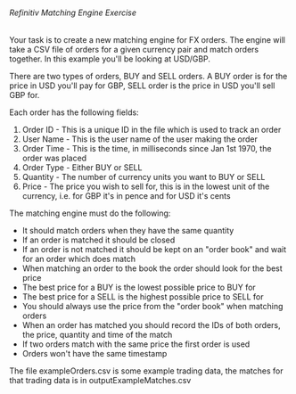 ###### Refinitiv Matching Engine Exercise

Your task is to create a new matching engine for FX orders. The engine will take a CSV file of orders for a given
currency pair and match orders together. In this example you'll be looking at USD/GBP.

There are two types of orders, BUY and SELL orders. A BUY order is for the price in USD you'll pay for GBP, SELL
order is the price in USD you'll sell GBP for.

Each order has the following fields:
1. Order ID
        - This is a unique ID in the file which is used to track an order
2. User Name
        - This is the user name of the user making the order
3. Order Time
        - This is the time, in milliseconds since Jan 1st 1970, the order was placed
4. Order Type
        - Either BUY or SELL
5. Quantity
        - The number of currency units you want to BUY or SELL
6. Price
        - The price you wish to sell for, this is in the lowest unit of the currency, i.e. for GBP it's in pence and for USD it's cents

The matching engine must do the following:
- It should match orders when they have the same quantity
- If an order is matched it should be closed
- If an order is not matched it should be kept on an "order book" and wait for an order which does match
- When matching an order to the book the order should look for the best price
- The best price for a BUY is the lowest possible price to BUY for
- The best price for a SELL is the highest possible price to SELL for
- You should always use the price from the "order book" when matching orders
- When an order has matched you should record the IDs of both orders, the price, quantity and time of the match
- If two orders match with the same price the first order is used
- Orders won't have the same timestamp

The file exampleOrders.csv is some example trading data, the matches for that trading data is in outputExampleMatches.csv

